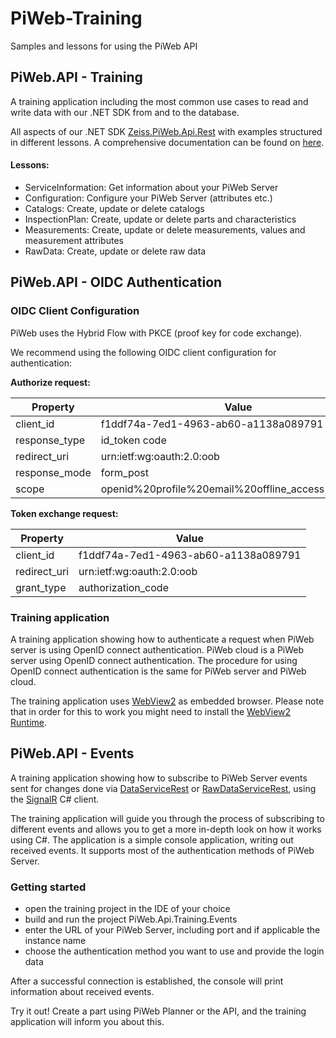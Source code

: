# PiWeb-Training

Samples and lessons for using the PiWeb API

## PiWeb.API - Training

A training application including the most common use cases to read and write data with our .NET SDK from and to the database.

All aspects of our .NET SDK [Zeiss.PiWeb.Api.Rest](https://www.nuget.org/packages/Zeiss.PiWeb.Api.Rest/) with examples structured in different lessons.
A comprehensive documentation can be found on [here](http://zeiss-piweb.github.io/PiWeb-Api/sdk/v7.2/).

#### Lessons:
- ServiceInformation: Get information about your PiWeb Server
- Configuration: Configure your PiWeb Server (attributes etc.)
- Catalogs: Create, update or delete catalogs
- InspectionPlan: Create, update or delete parts and characteristics
- Measurements:  Create, update or delete measurements, values and measurement attributes
- RawData: Create, update or delete raw data

## PiWeb.API - OIDC Authentication

### OIDC Client Configuration
PiWeb uses the Hybrid Flow with PKCE (proof key for code exchange).

We recommend using the following OIDC client configuration for authentication:

**Authorize request:**

| Property       | Value                                             |
|----------------|---------------------------------------------------|
| client_id      | f1ddf74a-7ed1-4963-ab60-a1138a089791              |
| response_type  | id_token code                                     |
| redirect_uri   | urn:ietf:wg:oauth:2.0:oob                         |
| response_mode  | form_post                                         |
| scope          | openid%20profile%20email%20offline_access%20piweb |

**Token exchange request:**

| Property     | Value                                              |
|--------------|----------------------------------------------------|
| client_id    | f1ddf74a-7ed1-4963-ab60-a1138a089791               |
| redirect_uri | urn:ietf:wg:oauth:2.0:oob                          |
| grant_type   | authorization_code                                 |

### Training application 

A training application showing how to authenticate a request when PiWeb server is using OpenID connect authentication.
PiWeb cloud is a PiWeb server using OpenID connect authentication. The procedure for using OpenID connect authentication
is the same for PiWeb server and PiWeb cloud.

The training application uses [WebView2](https://www.nuget.org/packages/Microsoft.Web.WebView2/) as embedded browser. 
Please note that in order for this to work you might need to install the
[WebView2 Runtime](https://docs.microsoft.com/de-de/microsoft-edge/webview2/concepts/distribution).

## PiWeb.API - Events

A training application showing how to subscribe to PiWeb Server events sent for changes done via [DataServiceRest](https://zeiss-piweb.github.io/PiWeb-Api/dataservice/v1.11/#ds-events) or [RawDataServiceRest](https://zeiss-piweb.github.io/PiWeb-Api/rawdataservice/v1.8/#rs-events), using the [SignalR](https://learn.microsoft.com/en-us/aspnet/core/signalr/introduction?view=aspnetcore-8.0) C# client.

The training application will guide you through the process of subscribing to different events and allows you to get a more in-depth look on how it works using C#.
The application is a simple console application, writing out received events. It supports most of the authentication methods of PiWeb Server.

### Getting started

- open the training project in the IDE of your choice
- build and run the project PiWeb.Api.Training.Events
- enter the URL of your PiWeb Server, including port and if applicable the instance name
- choose the authentication method you want to use and provide the login data

After a successful connection is established, the console will print information about received events.

Try it out! Create a part using PiWeb Planner or the API, and the training application will inform you about this.